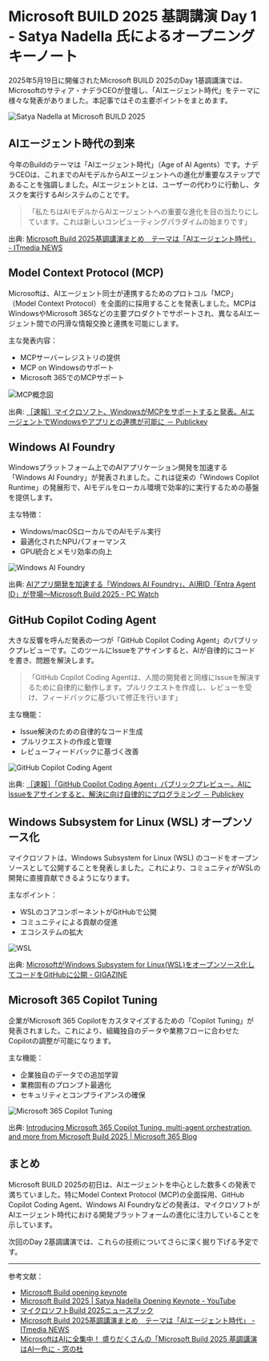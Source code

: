 # Microsoft BUILD 2025 基調講演 Day 1 - Satya Nadella 氏によるオープニングキーノート

2025年5月19日に開催されたMicrosoft BUILD 2025のDay 1基調講演では、Microsoftのサティア・ナデラCEOが登壇し、「AIエージェント時代」をテーマに様々な発表がありました。本記事ではその主要ポイントをまとめます。

![Satya Nadella at Microsoft BUILD 2025](https://image.itmedia.co.jp/news/articles/2505/20/l_yu_satya.jpg)

## AIエージェント時代の到来

今年のBuildのテーマは「AIエージェント時代」（Age of AI Agents）です。ナデラCEOは、これまでのAIモデルからAIエージェントへの進化が重要なステップであることを強調しました。AIエージェントとは、ユーザーの代わりに行動し、タスクを実行するAIシステムのことです。

> 「私たちはAIモデルからAIエージェントへの重要な進化を目の当たりにしています。これは新しいコンピューティングパラダイムの始まりです」

出典: [Microsoft Build 2025基調講演まとめ　テーマは「AIエージェント時代」 - ITmedia NEWS](https://www.itmedia.co.jp/news/articles/2505/20/news097.html)

## Model Context Protocol (MCP)

Microsoftは、AIエージェント同士が連携するためのプロトコル「MCP」（Model Context Protocol）を全面的に採用することを発表しました。MCPはWindowsやMicrosoft 365などの主要プロダクトでサポートされ、異なるAIエージェント間での円滑な情報交換と連携を可能にします。

主な発表内容：
- MCPサーバーレジストリの提供
- MCP on Windowsのサポート
- Microsoft 365でのMCPサポート

![MCP概念図](https://www.publickey1.jp/2025/windows-support-mcp.png)

出典: [［速報］マイクロソフト、WindowsがMCPをサポートすると発表。AIエージェントでWindowsやアプリとの連携が可能に － Publickey](https://www.publickey1.jp/blog/25/windowsmcpaiwindows.html)

## Windows AI Foundry

Windowsプラットフォーム上でのAIアプリケーション開発を加速する「Windows AI Foundry」が発表されました。これは従来の「Windows Copilot Runtime」の発展形で、AIモデルをローカル環境で効率的に実行するための基盤を提供します。

主な特徴：
- Windows/macOSローカルでのAIモデル実行
- 最適化されたNPUパフォーマンス
- GPU統合とメモリ効率の向上

![Windows AI Foundry](https://asset.watch.impress.co.jp/img/pcw/docs/2015/325/001_l.jpg)

出典: [AIアプリ開発を加速する「Windows AI Foundry」、AI用ID「Entra Agent ID」が登場～Microsoft Build 2025 - PC Watch](https://pc.watch.impress.co.jp/docs/news/2015325.html)

## GitHub Copilot Coding Agent

大きな反響を呼んだ発表の一つが「GitHub Copilot Coding Agent」のパブリックプレビューです。このツールにIssueをアサインすると、AIが自律的にコードを書き、問題を解決します。

> 「GitHub Copilot Coding Agentは、人間の開発者と同様にIssueを解決するために自律的に動作します。プルリクエストを作成し、レビューを受け、フィードバックに基づいて修正を行います」

主な機能：
- Issue解決のための自律的なコード生成
- プルリクエストの作成と管理
- レビューフィードバックに基づく改善

![GitHub Copilot Coding Agent](https://www.publickey1.jp/2025/github-codingagent-01.png)

出典: [［速報］「GitHub Copilot Coding Agent」パブリックプレビュー。AIにIssueをアサインすると、解決に向け自律的にプログラミング － Publickey](https://www.publickey1.jp/blog/25/github_copilot_coding_agentaiissue.html)

## Windows Subsystem for Linux (WSL) オープンソース化

マイクロソフトは、Windows Subsystem for Linux (WSL) のコードをオープンソースとして公開することを発表しました。これにより、コミュニティがWSLの開発に直接貢献できるようになります。

主なポイント：
- WSLのコアコンポーネントがGitHubで公開
- コミュニティによる貢献の促進
- エコシステムの拡大

![WSL](https://i.gzn.jp/img/2025/05/20/microsoft-wsl-opensource/00_m.png)

出典: [MicrosoftがWindows Subsystem for Linux(WSL)をオープンソース化してコードをGitHubに公開 - GIGAZINE](https://gigazine.net/news/20250520-microsoft-wsl-opensource/)

## Microsoft 365 Copilot Tuning

企業がMicrosoft 365 Copilotをカスタマイズするための「Copilot Tuning」が発表されました。これにより、組織独自のデータや業務フローに合わせたCopilotの調整が可能になります。

主な機能：
- 企業独自のデータでの追加学習
- 業務固有のプロンプト最適化
- セキュリティとコンプライアンスの確保

![Microsoft 365 Copilot Tuning](https://www.microsoft.com/en-us/microsoft-365/blog/wp-content/uploads/sites/2/2025/05/09_03_overviewPg_selectAgentModal_vendorOnboardingAgentCard_hover-1.webp)

出典: [Introducing Microsoft 365 Copilot Tuning, multi-agent orchestration, and more from Microsoft Build 2025 | Microsoft 365 Blog](https://www.microsoft.com/en-us/microsoft-365/blog/2025/05/19/introducing-microsoft-365-copilot-tuning-multi-agent-orchestration-and-more-from-microsoft-build-2025/)

## まとめ

Microsoft BUILD 2025の初日は、AIエージェントを中心とした数多くの発表で満ちていました。特にModel Context Protocol (MCP)の全面採用、GitHub Copilot Coding Agent、Windows AI Foundryなどの発表は、マイクロソフトがAIエージェント時代における開発プラットフォームの進化に注力していることを示しています。

次回のDay 2基調講演では、これらの技術についてさらに深く掘り下げる予定です。

---

参考文献：
- [Microsoft Build opening keynote](https://build.microsoft.com/en-US/sessions/KEY010)
- [Microsoft Build 2025 | Satya Nadella Opening Keynote - YouTube](https://www.youtube.com/watch?v=ceV3RsG946s)
- [マイクロソフトBuild 2025ニュースブック](https://news.microsoft.com/build-2025-book-of-news/ja/)
- [Microsoft Build 2025基調講演まとめ　テーマは「AIエージェント時代」 - ITmedia NEWS](https://www.itmedia.co.jp/news/articles/2505/20/news097.html)
- [MicrosoftはAIに全集中！ 盛りだくさんの「Microsoft Build 2025 基調講演はAI一色に - 窓の杜](https://forest.watch.impress.co.jp/docs/news/2015640.html)
